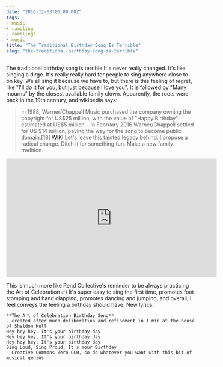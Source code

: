 ```yaml
---
date: "2016-12-03T00:00:00Z"
tags:
- music
- rambling
- ramblings
- music
title: "The Traditional Birthday Song Is Terrible"
slug: "the-traditional-birthday-song-is-terrible"
---
```


The traditional birthday song is terrible.It's never really changed.
It's like singing a dirge.
It's really really hard for people to sing anywhere close to on key.
We all sing it because we have to, but there is this feeling of regret, like "I'll do it for you, but just because I love you".
It is followed by "Many mourns" by the closest available family clown.
Apparently, the roots were back in the 19th century, and wikipedia says:

> In 1988, Warner/Chappell Music purchased the company owning the copyright for US$25 million, with the value of "Happy Birthday" estimated at US$5 million....In February 2016 Warner/Chappell settled for US $14 million, paving the way for the song to become public domain.[18] [WIKI](https://en.wikipedia.org/wiki/Happy_Birthday_to_You)
> Let's leave this tainted legacy behind. I propose a radical change.
> Ditch it for something fun. Make a new family tradition.
>
>
<iframe data-preserve-html-node="true" width="560" height="315" src="https://www.youtube.com/embed/VZk5huJzElk?wmode=opaque&enablejsapi=1" frameborder="0" allowfullscreen="yes"></iframe>


This is much more like Rend Collective's reminder to be always practicing the Art of Celebration :-) It's super easy to sing the first time, promotes foot stomping and hand clapping, promotes dancing and jumping, and overall, I feel conveys the feeling a birthday should have.
New lyrics:

    **The Art of Celebration Birthday Song**
    - created after much deliberation and refinement in 1 min at the house of Sheldon Hull
    Hey hey hey, It's your birthday day
    Hey hey hey, It's your birthday day
    Hey hey hey, It's your birthday day
    Sing Loud, Sing Proud, It's Your Birthday
    - Creative Commons Zero CC0, so do whatever you want with this bit of musical genius

